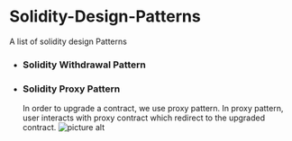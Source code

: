 # Solidity-Design-Patterns
A list of solidity design Patterns

* ### Solidity Withdrawal Pattern

* ### Solidity Proxy Pattern
  In order to upgrade a contract, we use proxy pattern. In proxy pattern, user interacts with proxy contract
  which redirect to the upgraded contract.
  ![picture alt](https://github.com/CryptoDos/Solidity-Design-Patterns/assets/115459978/c9bbdf0e-44e9-43f4-b9a6-4ed3b5afa59d/100x100 "Title is optional")

 

